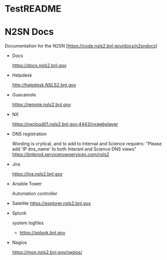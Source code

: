 # TestREADME

N2SN Docs
=========

Documentation for the N2SN
[https://code.nsls2.bnl.gov/docs/n2sndocs]


- Docs

   https://docs.nsls2.bnl.gov
- Helpdesk

   http://helpdesk.NSLS2.bnl.gov

- Guacamole

   https://remote.nsls2.bnl.gov

- NX

   https://nxcloud01.nsls2.bnl.gov:4443/nxwebplayer

- DNS registration
   
   Wording is crytical, and to add to Internal and Science requiers:
   "Please add 'IP dns_name' to both Interanl and Science DNS views" 
   https://bnlprod.servicenowservices.com/nsls2

- Jira

   https://jira.nsls2.bnl.gov

- Ansible Tower

   Automation controller

- Satellite
   https://explorer.nsls2.bnl.gov

- Splunk

   system logfiles
   * https://splunk.bnl.gov
- Nagios

   https://mon.nsls2.bnl.gov/nagios/

